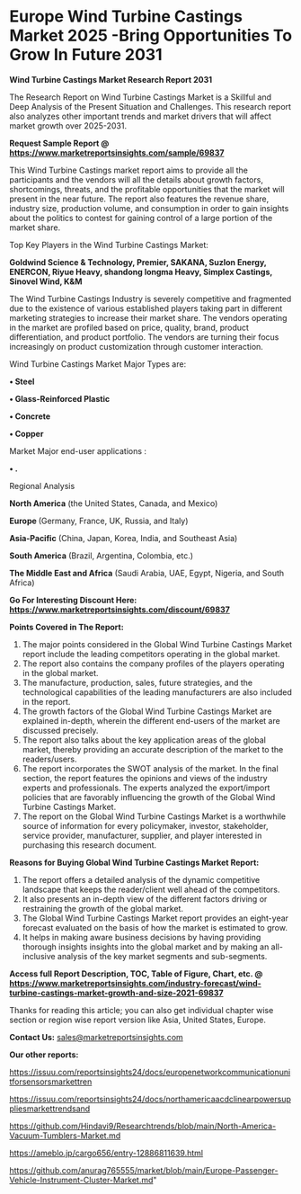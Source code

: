 # Europe Wind Turbine Castings Market 2025 -Bring Opportunities To Grow In Future 2031

<strong>Wind Turbine Castings Market Research Report 2031</strong>

The Research Report on Wind Turbine Castings Market is a Skillful and Deep Analysis of the Present Situation and Challenges. This research report also analyzes other important trends and market drivers that will affect market growth over 2025-2031.

<strong>Request Sample Report @ <a href=https://www.marketreportsinsights.com/sample/69837>https://www.marketreportsinsights.com/sample/69837</a></strong>

This Wind Turbine Castings market report aims to provide all the participants and the vendors will all the details about growth factors, shortcomings, threats, and the profitable opportunities that the market will present in the near future. The report also features the revenue share, industry size, production volume, and consumption in order to gain insights about the politics to contest for gaining control of a large portion of the market share.

Top Key Players in the Wind Turbine Castings Market:

<strong>Goldwind Science & Technology, Premier, SAKANA, Suzlon Energy, ENERCON, Riyue Heavy, shandong longma Heavy, Simplex Castings, Sinovel Wind, K&M</strong>

The Wind Turbine Castings Industry is severely competitive and fragmented due to the existence of various established players taking part in different marketing strategies to increase their market share. The vendors operating in the market are profiled based on price, quality, brand, product differentiation, and product portfolio. The vendors are turning their focus increasingly on product customization through customer interaction.

Wind Turbine Castings Market Major Types are:

<strong>• Steel

• Glass-Reinforced Plastic

• Concrete

• Copper</strong>

Market Major end-user applications :

<strong>• .</strong>

Regional Analysis

</u><strong><b>North America</b></strong> (the United States, Canada, and Mexico)

<strong><b>Europe </b></strong>(Germany, France, UK, Russia, and Italy)

<strong><b>Asia-Pacific</b></strong> (China, Japan, Korea, India, and Southeast Asia)

<strong><b>South America</b></strong> (Brazil, Argentina, Colombia, etc.)

<strong><b>The Middle East and Africa</b></strong> (Saudi Arabia, UAE, Egypt, Nigeria, and South Africa)

<strong>Go For Interesting Discount Here: <a href=https://www.marketreportsinsights.com/discount/69837>https://www.marketreportsinsights.com/discount/69837</a></strong>

<strong>Points Covered in The Report:</strong>
<ol>
  <li>The major points considered in the Global Wind Turbine Castings Market report include the leading competitors operating in the global market.</li>
  <li>The report also contains the company profiles of the players operating in the global market.</li>
  <li>The manufacture, production, sales, future strategies, and the technological capabilities of the leading manufacturers are also included in the report.</li>
  <li>The growth factors of the Global Wind Turbine Castings Market are explained in-depth, wherein the different end-users of the market are discussed precisely.</li>
  <li>The report also talks about the key application areas of the global market, thereby providing an accurate description of the market to the readers/users.</li>
  <li>The report incorporates the SWOT analysis of the market. In the final section, the report features the opinions and views of the industry experts and professionals. The experts analyzed the export/import policies that are favorably influencing the growth of the Global Wind Turbine Castings Market.</li>
  <li>The report on the Global Wind Turbine Castings Market is a worthwhile source of information for every policymaker, investor, stakeholder, service provider, manufacturer, supplier, and player interested in purchasing this research document.</li>
</ol>
<strong>Reasons for Buying Global Wind Turbine Castings Market Report:</strong>

<ol>
  <li>The report offers a detailed analysis of the dynamic competitive landscape that keeps the reader/client well ahead of the competitors.</li>
  <li>It also presents an in-depth view of the different factors driving or restraining the growth of the global market.</li>
  <li>The Global Wind Turbine Castings Market report provides an eight-year forecast evaluated on the basis of how the market is estimated to grow.</li>
  <li>It helps in making aware business decisions by having providing thorough insights insights into the global market and by making an all-inclusive analysis of the key market segments and sub-segments.</li>
</ol>
<strong>Access full Report Description, TOC, Table of Figure, Chart, etc. @ <a href=https://www.marketreportsinsights.com/industry-forecast/wind-turbine-castings-market-growth-and-size-2021-69837>https://www.marketreportsinsights.com/industry-forecast/wind-turbine-castings-market-growth-and-size-2021-69837</a></strong>


Thanks for reading this article; you can also get individual chapter wise section or region wise report version like Asia, United States, Europe.

<strong>Contact Us:</strong>
sales@marketreportsinsights.com

<strong>Our other reports:</strong>

<a href=https://issuu.com/reportsinsights24/docs/europenetworkcommunicationunitforsensorsmarkettren>https://issuu.com/reportsinsights24/docs/europenetworkcommunicationunitforsensorsmarkettren</a>

<a href=https://issuu.com/reportsinsights24/docs/northamericaacdclinearpowersuppliesmarkettrendsand>https://issuu.com/reportsinsights24/docs/northamericaacdclinearpowersuppliesmarkettrendsand</a>

<a href=https://github.com/Hindavi9/Researchtrends/blob/main/North-America-Vacuum-Tumblers-Market.md>https://github.com/Hindavi9/Researchtrends/blob/main/North-America-Vacuum-Tumblers-Market.md</a>

<a href=https://ameblo.jp/cargo656/entry-12886811639.html>https://ameblo.jp/cargo656/entry-12886811639.html</a>

<a href=https://github.com/anurag765555/market/blob/main/Europe-Passenger-Vehicle-Instrument-Cluster-Market.md>https://github.com/anurag765555/market/blob/main/Europe-Passenger-Vehicle-Instrument-Cluster-Market.md</a>"
